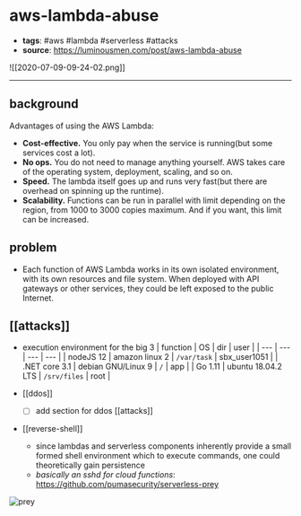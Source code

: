 # aws-lambda-abuse

- **tags**:  #aws #lambda #serverless #attacks
- **source**:  https://luminousmen.com/post/aws-lambda-abuse

![[2020-07-09-09-24-02.png]]

---
## background
Advantages of using the AWS Lambda:

- **Cost-effective.** You only pay when the service is running(but some services cost a lot).
- **No ops.** You do not need to manage anything yourself. AWS takes care of the operating system, deployment, scaling, and so on.
- **Speed.** The lambda itself goes up and runs very fast(but there are overhead on spinning up the runtime).
- **Scalability.** Functions can be run in parallel with limit depending on the region, from 1000 to 3000 copies maximum. And if you want, this limit can be increased.
 
 ## problem
-  Each function of AWS Lambda works in its own isolated environment, with its own resources and file system. When deployed with API gateways or other services, they could be left exposed to the public Internet.
 
 ## [[attacks]]
 - execution environment for the big 3
 	| function | OS | dir | user |
	| --- | --- | --- | --- |
	| nodeJS 12 | amazon linux 2 | `/var/task` | sbx_user1051 | 
	| .NET core 3.1 | debian GNU/Linux 9 | `/` | app |
	| Go 1.11 | ubuntu 18.04.2 LTS | `/srv/files` | root | 
	
 - [[ddos]]
	- [ ] add section for ddos [[attacks]]

- [[reverse-shell]]
	- since lambdas and serverless components inherently provide a small formed shell environment which to execute commands, one could theoretically gain persistence
	- _basically an sshd for cloud functions_: https://github.com/pumasecurity/serverless-prey

![prey](https://raw.githubusercontent.com/pumasecurity/serverless-prey/main/docs/diagram.png)

